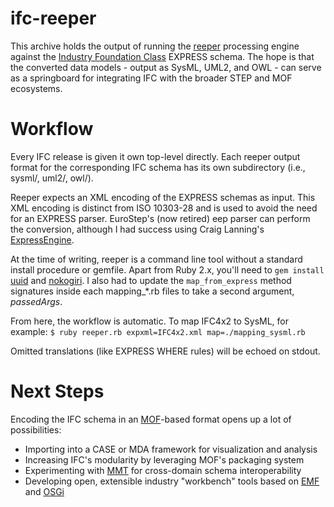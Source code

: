 # ifc-reeper

This archive holds the output of running the [reeper](https://sourceforge.net/projects/reeper/) processing engine against the [Industry Foundation Class](https://www.buildingsmart.org/standards/bsi-standards/industry-foundation-classes/) EXPRESS schema. The hope is that the converted data models - output as SysML, UML2, and OWL - can serve as a springboard for integrating IFC with the broader STEP and MOF ecosystems.

# Workflow
Every IFC release is given it own top-level directly. Each reeper output format for the corresponding IFC schema has its own subdirectory (i.e., sysml/, uml2/, owl/). 

Reeper expects an XML encoding of the EXPRESS schemas as input. This XML encoding is distinct from ISO 10303-28 and is used to avoid the need for an EXPRESS parser. EuroStep's (now retired) eep parser can perform the conversion, although I had success using Craig Lanning's [ExpressEngine](http://exp-engine.sourceforge.net/). 

At the time of writing, reeper is a command line tool without a standard install procedure or gemfile. Apart from Ruby 2.x, you'll need to `gem install` [uuid](https://rubygems.org/gems/uuid/versions/2.3.9) and [nokogiri](https://nokogiri.org/tutorials/installing_nokogiri.html). I also had to update the `map_from_express` method signatures inside each mapping_*.rb files to take a second argument, *passedArgs*.

From here, the workflow is automatic. To map IFC4x2 to SysML, for example:
`$ ruby reeper.rb expxml=IFC4x2.xml map=./mapping_sysml.rb`

Omitted translations (like EXPRESS WHERE rules) will be echoed on stdout.

# Next Steps

Encoding the IFC schema in an [MOF](https://en.wikipedia.org/wiki/Meta-Object_Facility)-based format opens up a lot of possibilities: 
* Importing into a CASE or MDA framework for visualization and analysis
* Increasing IFC's modularity by leveraging MOF's packaging system
* Experimenting with [MMT](https://en.wikipedia.org/wiki/MMT_(Eclipse)) for cross-domain schema interoperability
* Developing open, extensible industry "workbench" tools based on [EMF](https://en.wikipedia.org/wiki/Eclipse_Modeling_Framework) and [OSGi](https://en.wikipedia.org/wiki/Equinox_(OSGi))

